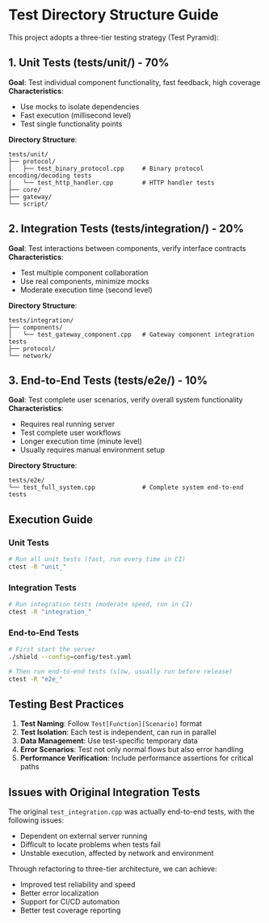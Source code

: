 # Test Directory Structure Guide

This project adopts a three-tier testing strategy (Test Pyramid):

## 1. Unit Tests (tests/unit/) - 70%
**Goal**: Test individual component functionality, fast feedback, high coverage
**Characteristics**: 
- Use mocks to isolate dependencies
- Fast execution (millisecond level)
- Test single functionality points

**Directory Structure**:
```
tests/unit/
├── protocol/
│   ├── test_binary_protocol.cpp     # Binary protocol encoding/decoding tests
│   └── test_http_handler.cpp        # HTTP handler tests
├── core/
├── gateway/
└── script/
```

## 2. Integration Tests (tests/integration/) - 20%
**Goal**: Test interactions between components, verify interface contracts
**Characteristics**:
- Test multiple component collaboration
- Use real components, minimize mocks
- Moderate execution time (second level)

**Directory Structure**:
```
tests/integration/
├── components/
│   └── test_gateway_component.cpp   # Gateway component integration tests
├── protocol/
└── network/
```

## 3. End-to-End Tests (tests/e2e/) - 10%
**Goal**: Test complete user scenarios, verify overall system functionality
**Characteristics**:
- Requires real running server
- Test complete user workflows
- Longer execution time (minute level)
- Usually requires manual environment setup

**Directory Structure**:
```
tests/e2e/
└── test_full_system.cpp             # Complete system end-to-end tests
```

## Execution Guide

### Unit Tests 
```bash
# Run all unit tests (fast, run every time in CI)
ctest -R "unit_"
```

### Integration Tests
```bash
# Run integration tests (moderate speed, run in CI)
ctest -R "integration_"
```

### End-to-End Tests
```bash
# First start the server
./shield --config=config/test.yaml

# Then run end-to-end tests (slow, usually run before release)
ctest -R "e2e_"
```

## Testing Best Practices

1. **Test Naming**: Follow `Test[Function][Scenario]` format
2. **Test Isolation**: Each test is independent, can run in parallel
3. **Data Management**: Use test-specific temporary data
4. **Error Scenarios**: Test not only normal flows but also error handling
5. **Performance Verification**: Include performance assertions for critical paths

## Issues with Original Integration Tests

The original `test_integration.cpp` was actually end-to-end tests, with the following issues:
- Dependent on external server running
- Difficult to locate problems when tests fail
- Unstable execution, affected by network and environment

Through refactoring to three-tier architecture, we can achieve:
- Improved test reliability and speed
- Better error localization
- Support for CI/CD automation
- Better test coverage reporting